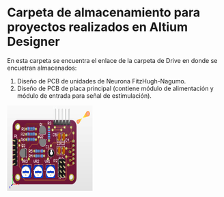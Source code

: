 <h1> Carpeta de almacenamiento para proyectos realizados en Altium Designer </h1>

En esta carpeta se encuentra el enlace de la carpeta de Drive en donde se encuetran almacenados: 

1. Diseño de PCB de unidades de Neurona FitzHugh-Nagumo.
2. Diseño de PCB de placa principal (contiene módulo de alimentación y módulo de entrada para señal de estimulación).


<img src="https://github.com/ionas-UVG/Tesis-2022-Nervio-Vago-Artificial/blob/main/Documentos/Imagenes/board-copy.png" width="200" height="200" />
